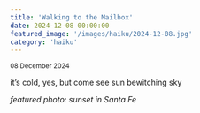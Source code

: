 ```yaml
---
title: 'Walking to the Mailbox'
date: 2024-12-08 00:00:00
featured_image: '/images/haiku/2024-12-08.jpg'
category: 'haiku'
---
```

<small>08 December 2024</small>

it’s cold, yes, but come see sun bewitching sky








*featured photo: sunset in Santa Fe*